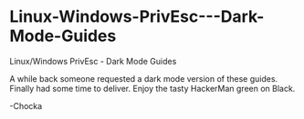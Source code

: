 # Linux-Windows-PrivEsc---Dark-Mode-Guides
Linux/Windows PrivEsc - Dark Mode Guides


A while back someone requested a dark mode version of these guides. Finally had some time to deliver. Enjoy the tasty HackerMan green on Black.

-Chocka
